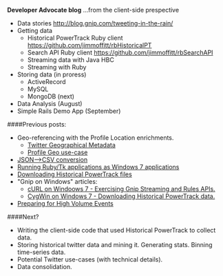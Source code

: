 __Developer Advocate blog__ ...from the client-side prespective

* Data stories http://blog.gnip.com/tweeting-in-the-rain/
* Getting data
     *   Historical PowerTrack Ruby client https://github.com/jimmoffitt/rbHistoricalPT
     *   Search API Ruby client https://github.com/jimmoffitt/rbSearchAPI
     *   Streaming data with Java HBC
     *   Streaming with Ruby 
* Storing data (in proress)
     *   ActiveRecord  
     *   MySQL
     *   MongoDB (next)
* Data Analysis (August)
* Simple Rails Demo App (September)

####Previous posts:
- Geo-referencing with the Profile Location enrichments. 
     - [Twitter Geographical Metadata](http://support.gnip.com/articles/geo-intro.html)
     - [Profile Geo use-case](http://support.gnip.com/articles/twitter-geo-referencing.html)
- [JSON-->CSV conversion](http://support.gnip.com/articles/json-to-csv-conversion-overview.html)
- [Running Ruby/Tk applications as Windows 7 applications](http://support.gnip.com/articles/rubytk-to-win7exe.html)
- [Downloading Historical PowerTrack files](http://support.gnip.com/articles/downloading-hpt-files.html)
- "Gnip on Windows" articles:
     - [cURL on Windoows 7 - Exercising Gnip Streaming and Rules APIs.](http://support.gnip.com/articles/curl-on-win7.html)
     - [CygWin on Windows 7 - Downloading Historical PowerTrack data.](http://support.gnip.com/articles/unixonwindows_cygwin.html)
- [Preparing for High Volume Events](http://support.gnip.com/articles/high-volume-events.html)

####Next?
- Writing the client-side code that used Historical PowerTrack to collect data.
- Storing historical twitter data and mining it.  Generating stats.  Binning time-series data.
- Potential Twitter use-cases (with technical details).
- Data consolidation.
